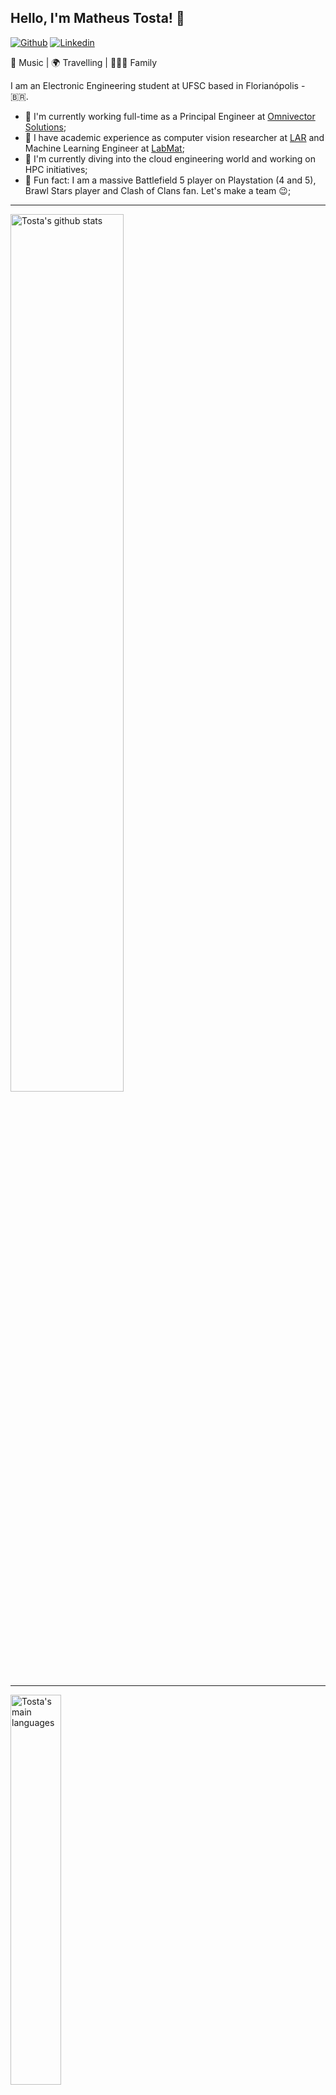 ## Hello, I'm Matheus Tosta! 👋

[![Github](https://img.shields.io/badge/-Github-000?style=flat&logo=Github&logoColor=white)](https://github.com/matheushent)
[![Linkedin](https://img.shields.io/badge/-LinkedIn-blue?style=flat&logo=Linkedin&logoColor=white)](https://www.linkedin.com/in/matheustosta/)


:musical_note: Music | :earth_africa: Travelling | :family_man_woman_boy: Family

I am an Electronic Engineering student at UFSC based in Florianópolis - :brazil:.

- 🔭 I'm currently working full-time as a Principal Engineer at [Omnivector Solutions](https://omnivector.solutions);
- :school: I have academic experience as computer vision researcher at [LAR](https://robotica.ufsc.br/en/) and Machine Learning Engineer at [LabMat](https://labmat.ufsc.br/);
- 🌱 I'm currently diving into the cloud engineering world and working on HPC initiatives;
- :zany_face: Fun fact: I am a massive Battlefield 5 player on Playstation (4 and 5), Brawl Stars player and Clash of Clans fan. Let's make a team :wink:;

---

<a>
   <img width="60%" alt="Tosta's github stats" src="https://github-readme-stats.vercel.app/api?username=matheushent&count_private=true&show_icons=true" />
</a>

----

<a>
    <img width="40%" alt="Tosta's main languages" src="https://github-readme-stats.vercel.app/api/top-langs/?username=matheushent&layout=compact" />
</a>

---

**To which databases I'm familiar with?**

<p>
  <code><img width="15%" src="https://www.vectorlogo.zone/logos/mysql/mysql-ar21.svg"></code>
  <code><img width="15%" src="https://www.vectorlogo.zone/logos/postgresql/postgresql-ar21.svg"></code>
  <code><img width="15%" src="https://www.vectorlogo.zone/logos/mongodb/mongodb-ar21.svg"></code>
  <code><img width="15%" src="https://www.vectorlogo.zone/logos/redis/redis-ar21.svg"></code>
  <code><img width="15%" src="https://www.vectorlogo.zone/logos/elastic/elastic-ar21.svg"></code>
  <code><img width="15%" src="https://www.vectorlogo.zone/logos/influxdata/influxdata-ar21.svg"></code>
</p>

**Which CI/CD tools do I use?**

<p>
  <code><img width="15%" src="https://www.vectorlogo.zone/logos/amazon_aws/amazon_aws-ar21.svg"></code>
  <code><img width="15%" src="https://www.vectorlogo.zone/logos/github/github-ar21.svg"></code>
  <code><img width="15%" src="https://www.vectorlogo.zone/logos/argoprojio/argoprojio-ar21.svg"></code>
</p>

**To which cloud providers I'm familiar with?**

<p>
  <code><img width="15%" src="https://www.vectorlogo.zone/logos/amazon_aws/amazon_aws-ar21.svg"></code>
  <code><img width="15%" src="https://www.vectorlogo.zone/logos/google_cloud/google_cloud-ar21.svg"></code>
</p>

**Cool stuff I do use every day**

<p>
  <code><img width="15%" src="https://www.vectorlogo.zone/logos/docker/docker-ar21.svg"></code>
  <code><img width="15%" src="https://www.vectorlogo.zone/logos/kubernetes/kubernetes-ar21.svg"></code>
  <code><img width="15%" src="https://www.vectorlogo.zone/logos/gunicorn/gunicorn-ar21.svg"></code>
  <code><img width="15%" src="https://www.vectorlogo.zone/logos/getpostman/getpostman-ar21.svg"></code>
  <code><img width="15%" src="https://www.vectorlogo.zone/logos/grafana/grafana-ar21.svg"></code>
  <code><img width="15%" src="https://www.vectorlogo.zone/logos/graphql/graphql-ar21.svg"></code>
  <code><img width="15%" src="https://www.vectorlogo.zone/logos/lucidchart/lucidchart-ar21.svg"></code>
</p>

**Nice tools I do use often**

<p>
  <code><img width="15%" src="https://www.vectorlogo.zone/logos/tensorflow/tensorflow-ar21.svg"></code>
  <code><img width="15%" src="https://www.vectorlogo.zone/logos/pytorch/pytorch-ar21.svg"></code>
  <code><img width="15%" src="https://www.vectorlogo.zone/logos/sentryio/sentryio-ar21.svg"></code>
  <code><img width="15%" src="https://www.vectorlogo.zone/logos/yarnpkg/yarnpkg-ar21.svg"></code>
  <code><img width="15%" src="https://www.vectorlogo.zone/logos/auth0/auth0-ar21.svg"></code>
</p>

**Nice tools I do not use often but know how to use**

<p>
  <code><img width="15%" src="https://www.vectorlogo.zone/logos/terraformio/terraformio-ar21.svg"></code>
  <code><img width="15%" src="https://www.vectorlogo.zone/logos/twilio/twilio-ar21.svg"></code>
  <code><img width="15%" src="https://www.vectorlogo.zone/logos/sendgrid/sendgrid-ar21.svg"></code>
  <code><img width="15%" src="https://www.vectorlogo.zone/logos/apache_kafka/apache_kafka-ar21.svg"></code>
  <code><img width="15%" src="https://www.vectorlogo.zone/logos/serverless/serverless-ar21.svg"></code>
</p>

**Management tools to which I'm familiar with**

<p>
  <code><img width="15%" src="https://www.vectorlogo.zone/logos/slack/slack-ar21.svg"></code>
  <code><img width="15%" src="https://www.vectorlogo.zone/logos/trello/trello-ar21.svg"></code>
  <code><img width="15%" src="https://www.vectorlogo.zone/logos/asana/asana-ar21.svg"></code>
  <code><img width="15%" src="https://www.vectorlogo.zone/logos/monday/monday-ar21.svg"></code>
  <code><img width="15%" src="https://www.vectorlogo.zone/logos/atlassian_jira/atlassian_jira-ar21.svg"></code>
</p>

**To which operation systems I do use to work with?**

<p>
  <code><img width="15%" src="https://www.vectorlogo.zone/logos/ubuntu/ubuntu-ar21.svg"></code>
  <code><img width="15%" src="https://www.vectorlogo.zone/logos/centos/centos-ar21.svg"></code>
</p>

---

